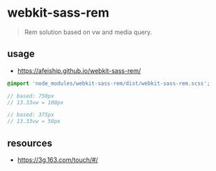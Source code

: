 # webkit-sass-rem
> Rem solution based on vw and media query.

## usage
+ https://afeiship.github.io/webkit-sass-rem/

```scss
@import 'node_modules/webkit-sass-rem/dist/webkit-sass-rem.scss';

// based: 750px 
// 13.33vw = 100px

// based: 375px 
// 13.33vw = 50px
```

## resources
+ https://3g.163.com/touch/#/
